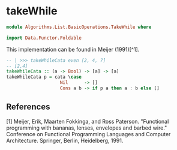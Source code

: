 # takeWhile

```hs
module Algorithms.List.BasicOperations.TakeWhile where

import Data.Functor.Foldable
```

This implementation can be found in Meijer (1991)[^1].

```hs
-- | >>> takeWhileCata even [2, 4, 7]
-- [2,4]
takeWhileCata :: (a -> Bool) -> [a] -> [a]
takeWhileCata p = cata \case
                    Nil      -> []
                    Cons a b -> if p a then a : b else []
```

## References
[1] Meijer, Erik, Maarten Fokkinga, and Ross Paterson. "Functional programming with bananas, lenses, envelopes and barbed wire." Conference on Functional Programming Languages and Computer Architecture. Springer, Berlin, Heidelberg, 1991.
